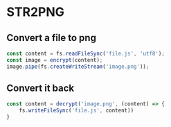 # STR2PNG

## Convert a file to png

```javascript
const content = fs.readFileSync('file.js', 'utf8');
const image = encrypt(content);
image.pipe(fs.createWriteStream('image.png'));
```

## Convert it back

```javascript
const content = decrypt('image.png', (content) => {
    fs.writeFileSync('file.js', content))
}
```